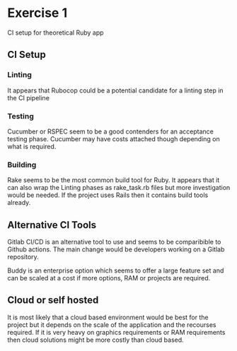 # Exercise 1

CI setup for theoretical Ruby app

## CI Setup

### Linting

It appears that Rubocop could be a potential candidate for a linting step in the CI pipeline

### Testing

Cucumber or RSPEC seem to be a good contenders for an acceptance testing phase. Cucumber may have costs attached though depending on what is required.

### Building

Rake seems to be the most common build tool for Ruby. It appears that it can also wrap the Linting phases as rake_task.rb files but more investigation would be needed. If the project uses Rails then it contains build tools already.

## Alternative CI Tools

Gitlab CI/CD is an alternative tool to use and seems to be comparibible to Github actions. The main change would be developers working on a Gitlab repository.

Buddy is an enterprise option which seems to offer a large feature set and can be scaled at a cost if more options, RAM or projects are required.

## Cloud or self hosted

It is most likely that a cloud based environment would be best for the project but it depends on the scale of the application and the recourses required. If it is very heavy on graphics requirements or RAM requirements then cloud solutions might be more costly than cloud based.
